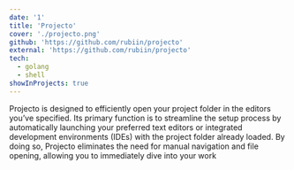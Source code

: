 ```yaml
---
date: '1'
title: 'Projecto'
cover: './projecto.png'
github: 'https://github.com/rubiin/projecto'
external: 'https://github.com/rubiin/projecto'
tech:
  - golang
  - shell
showInProjects: true
---
```


Projecto is designed to efficiently open your project folder in the editors you’ve specified. Its primary function is to streamline the setup process by automatically launching your preferred text editors or integrated development environments (IDEs) with the project folder already loaded. By doing so, Projecto eliminates the need for manual navigation and file opening, allowing you to immediately dive into your work
